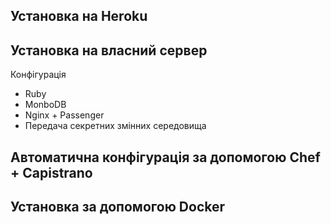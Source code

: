 ## Установка на Heroku

## Установка на власний сервер

Конфігурація
- Ruby
- MonboDB
- Nginx + Passenger 
- Передача секретних змінних середовища

## Автоматична конфігурація за допомогою Chef + Capistrano

## Установка за допомогою Docker
